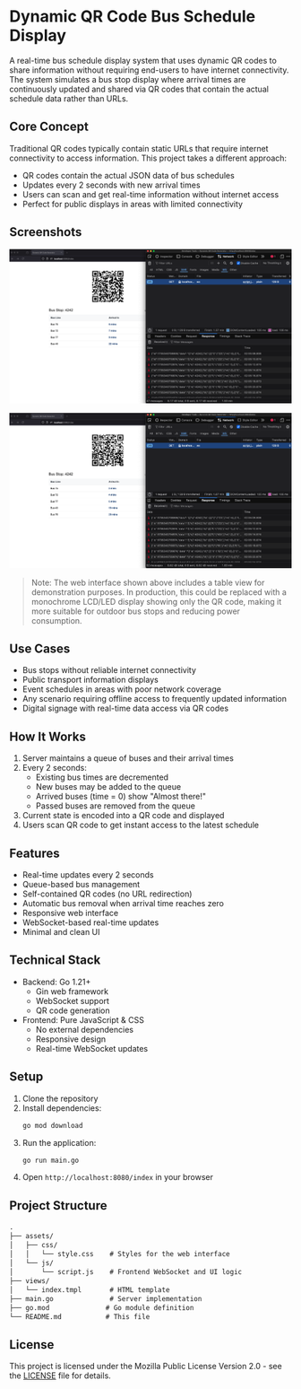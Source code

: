 # Dynamic QR Code Bus Schedule Display

A real-time bus schedule display system that uses dynamic QR codes to share information without requiring end-users to have internet connectivity. The system simulates a bus stop display where arrival times are continuously updated and shared via QR codes that contain the actual schedule data rather than URLs.

## Core Concept

Traditional QR codes typically contain static URLs that require internet connectivity to access information. This project takes a different approach:

- QR codes contain the actual JSON data of bus schedules
- Updates every 2 seconds with new arrival times
- Users can scan and get real-time information without internet access
- Perfect for public displays in areas with limited connectivity


## Screenshots

![Bus Schedule Display](screenshots/sc1.png)


![Updated Schedule](screenshots/sc2.png)

> Note: The web interface shown above includes a table view for demonstration purposes. In production, this could be replaced with a monochrome LCD/LED display showing only the QR code, making it more suitable for outdoor bus stops and reducing power consumption.

## Use Cases

- Bus stops without reliable internet connectivity
- Public transport information displays
- Event schedules in areas with poor network coverage
- Any scenario requiring offline access to frequently updated information
- Digital signage with real-time data access via QR codes


## How It Works

1. Server maintains a queue of buses and their arrival times
2. Every 2 seconds:
   - Existing bus times are decremented
   - New buses may be added to the queue
   - Arrived buses (time = 0) show "Almost there!"
   - Passed buses are removed from the queue
3. Current state is encoded into a QR code and displayed
4. Users scan QR code to get instant access to the latest schedule

## Features

- Real-time updates every 2 seconds
- Queue-based bus management
- Self-contained QR codes (no URL redirection)
- Automatic bus removal when arrival time reaches zero
- Responsive web interface
- WebSocket-based real-time updates
- Minimal and clean UI

## Technical Stack

- Backend: Go 1.21+
  - Gin web framework
  - WebSocket support
  - QR code generation
- Frontend: Pure JavaScript & CSS
  - No external dependencies
  - Responsive design
  - Real-time WebSocket updates

## Setup

1. Clone the repository
2. Install dependencies:
   ```bash
   go mod download
   ```
3. Run the application:
   ```bash
   go run main.go
   ```
4. Open `http://localhost:8080/index` in your browser

## Project Structure

```plaintext
.
├── assets/
│   ├── css/
│   │   └── style.css    # Styles for the web interface
│   └── js/
│       └── script.js    # Frontend WebSocket and UI logic
├── views/
│   └── index.tmpl       # HTML template
├── main.go              # Server implementation
├── go.mod              # Go module definition
└── README.md           # This file
```
## License

This project is licensed under the Mozilla Public License Version 2.0 - see the [LICENSE](LICENSE) file for details.